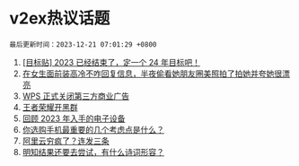 # v2ex热议话题

`最后更新时间：2023-12-21 07:01:29 +0800`

1. [[目标贴] 2023 已经结束了，定一个 24 年目标吧！](https://www.v2ex.com/t/1001902)
1. [在女生面前装高冷不咋回复信息，半夜偷看她朋友圈美照拍了拍她并夸她很漂亮](https://www.v2ex.com/t/1001821)
1. [WPS 正式关闭第三方商业广告](https://www.v2ex.com/t/1001833)
1. [王者荣耀开黑群](https://www.v2ex.com/t/1001826)
1. [回顾 2023 年入手的电子设备](https://www.v2ex.com/t/1001834)
1. [你选购手机最重要的几个考虑点是什么？](https://www.v2ex.com/t/1001895)
1. [阿里云穷疯了？连发三条](https://www.v2ex.com/t/1001855)
1. [明知结果还要去尝试，有什么诗词形容？](https://www.v2ex.com/t/1001937)


